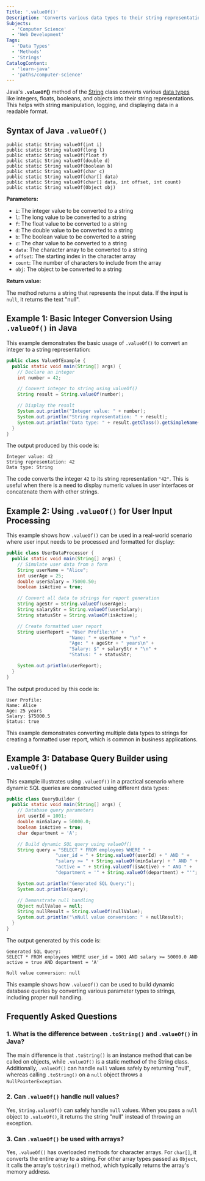 ```yaml
---
Title: '.valueOf()'
Description: 'Converts various data types to their string representations in Java'
Subjects:
  - 'Computer Science'
  - 'Web Development'
Tags:
  - 'Data Types'
  - 'Methods'
  - 'Strings'
CatalogContent:
  - 'learn-java'
  - 'paths/computer-science'
---
```


Java's **`.valueOf`()** method of the [String](https://www.codecademy.com/resources/docs/java/strings) class converts various [data types](https://www.codecademy.com/resources/docs/java/data-types) like integers, floats, booleans, and objects into their string representations. This helps with string manipulation, logging, and displaying data in a readable format.

## Syntax of Java `.valueOf()` 

```pseudo
public static String valueOf(int i)
public static String valueOf(long l)
public static String valueOf(float f)
public static String valueOf(double d)
public static String valueOf(boolean b)
public static String valueOf(char c)
public static String valueOf(char[] data)
public static String valueOf(char[] data, int offset, int count)
public static String valueOf(Object obj)
```

**Parameters:**

- `i`: The integer value to be converted to a string
- `l`: The long value to be converted to a string
- `f`: The float value to be converted to a string
- `d`: The double value to be converted to a string
- `b`: The boolean value to be converted to a string
- `c`: The char value to be converted to a string
- `data`: The character array to be converted to a string
- `offset`: The starting index in the character array
- `count`: The number of characters to include from the array
- `obj`: The object to be converted to a string

**Return value:**

The method returns a string that represents the input data. If the input is `null`, it returns the text "null".

## Example 1: Basic Integer Conversion Using `.valueOf()` in Java

This example demonstrates the basic usage of `.valueOf()` to convert an integer to a string representation:

```java
public class ValueOfExample {
  public static void main(String[] args) {
    // Declare an integer
    int number = 42;

    // Convert integer to string using valueOf()
    String result = String.valueOf(number);

    // Display the result
    System.out.println("Integer value: " + number);
    System.out.println("String representation: " + result);
    System.out.println("Data type: " + result.getClass().getSimpleName());
  }
}
```

The output produced by this code is:

```shell
Integer value: 42
String representation: 42
Data type: String
```

The code converts the integer `42` to its string representation `"42"`. This is useful when there is a need to display numeric values in user interfaces or concatenate them with other strings.

## Example 2: Using `.valueOf()` for User Input Processing

This example shows how `.valueOf()` can be used in a real-world scenario where user input needs to be processed and formatted for display:

```java
public class UserDataProcessor {
  public static void main(String[] args) {
    // Simulate user data from a form
    String userName = "Alice";
    int userAge = 25;
    double userSalary = 75000.50;
    boolean isActive = true;

    // Convert all data to strings for report generation
    String ageStr = String.valueOf(userAge);
    String salaryStr = String.valueOf(userSalary);
    String statusStr = String.valueOf(isActive);

    // Create formatted user report
    String userReport = "User Profile:\n" +
                       "Name: " + userName + "\n" +
                       "Age: " + ageStr + " years\n" +
                       "Salary: $" + salaryStr + "\n" +
                       "Status: " + statusStr;

    System.out.println(userReport);
  }
}
```

The output produced by this code is:

```shell
User Profile:
Name: Alice
Age: 25 years
Salary: $75000.5
Status: true
```

This example demonstrates converting multiple data types to strings for creating a formatted user report, which is common in business applications.

## Example 3: Database Query Builder using `.valueOf()`

This example illustrates using `.valueOf()` in a practical scenario where dynamic SQL queries are constructed using different data types:

```java
public class QueryBuilder {
  public static void main(String[] args) {
    // Database query parameters
    int userId = 1001;
    double minSalary = 50000.0;
    boolean isActive = true;
    char department = 'A';

    // Build dynamic SQL query using valueOf()
    String query = "SELECT * FROM employees WHERE " +
                  "user_id = " + String.valueOf(userId) + " AND " +
                  "salary >= " + String.valueOf(minSalary) + " AND " +
                  "active = " + String.valueOf(isActive) + " AND " +
                  "department = '" + String.valueOf(department) + "'";

    System.out.println("Generated SQL Query:");
    System.out.println(query);

    // Demonstrate null handling
    Object nullValue = null;
    String nullResult = String.valueOf(nullValue);
    System.out.println("\nNull value conversion: " + nullResult);
  }
}
```

The output generated by this code is:

```shell
Generated SQL Query:
SELECT * FROM employees WHERE user_id = 1001 AND salary >= 50000.0 AND active = true AND department = 'A'

Null value conversion: null
```

This example shows how `.valueOf()` can be used to build dynamic database queries by converting various parameter types to strings, including proper null handling.

## Frequently Asked Questions

### 1. What is the difference between `.toString()` and `.valueOf()` in Java?

The main difference is that `.toString()` is an instance method that can be called on objects, while `.valueOf()` is a static method of the String class. Additionally, `.valueOf()` can handle `null` values safely by returning "null", whereas calling `.toString()` on a `null` object throws a `NullPointerException`.

### 2. Can `.valueOf()` handle null values?

Yes, `String.valueOf()` can safely handle `null` values. When you pass a `null` object to `.valueOf()`, it returns the string "null" instead of throwing an exception.

### 3. Can `.valueOf()` be used with arrays?

Yes, `.valueOf()` has overloaded methods for character arrays. For `char[]`, it converts the entire array to a string. For other array types passed as `Object`, it calls the array's `toString()` method, which typically returns the array's memory address.
